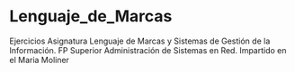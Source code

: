 # Lenguaje_de_Marcas
Ejercicios Asignatura Lenguaje de Marcas y Sistemas de Gestión de la Información. FP Superior Administración de Sistemas en Red. Impartido en el Maria Moliner
